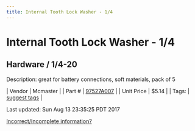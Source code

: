 ```yaml
---
title: Internal Tooth Lock Washer - 1/4
---
```


# Internal Tooth Lock Washer - 1/4
## Hardware / 1/4-20
Description: 	great for battery connections, soft materials, pack of 5 

| Vendor | Mcmaster | 
| Part # | [97527A007](https://www.mcmaster.com/#97527A005) | 
| Unit Price | $5.14 | 
| Tags: | [suggest tags](https://docs.google.com/forms/d/e/1FAIpQLSeWyY8v3RgOty-MyWmh9U0iivNYN_molChYyS-0U-o-kOAv_g/viewform) | 

Last updated: Sun Aug 13 23:35:25 PDT 2017

 [Incorrect/Incomplete information?](https://docs.google.com/forms/d/e/1FAIpQLSeWyY8v3RgOty-MyWmh9U0iivNYN_molChYyS-0U-o-kOAv_g/viewform)